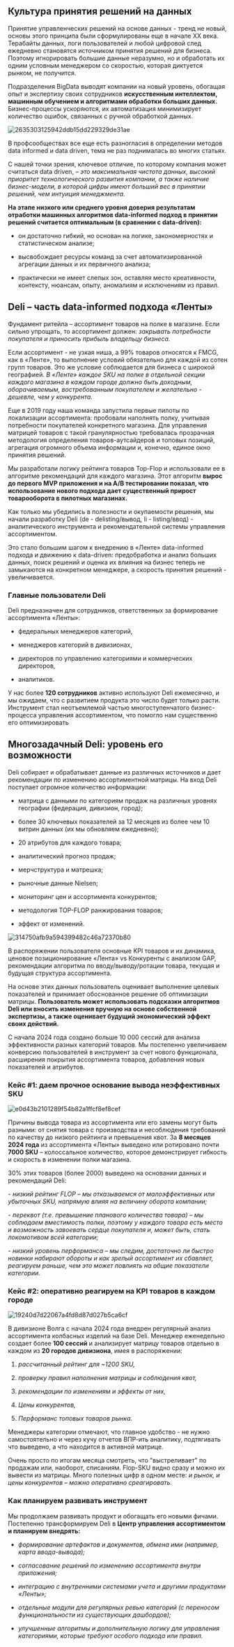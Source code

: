 ## **Культура принятия решений на данных**

Принятие управленческих решений на основе данных - тренд не новый, основы этого принципа были сформулированы еще в начале XX века. Терабайты данных, логи пользователей и любой цифровой след ежедневно становятся источником принятия решений для бизнеса. Поэтому игнорировать большие данные неразумно, но и обработать их одним условным менеджером со скоростью, которая диктуется рынком, не получится.

Подразделения BigData выводят компании на новый уровень, обогащая опыт и экспертизу своих сотрудников **искусственным интеллектом, машинным обучением и алгоритмами обработки больших данных.** Бизнес-процессы ускоряются, их автоматизация минимизирует количество ошибок, связанных с ручной обработкой данных.

![2635303125942ddb15dd229329de31ae](https://github.com/user-attachments/assets/7a1a56ad-e4a3-4abf-a1b5-6157ac48d87c)

В профсообществах все еще есть разногласия в определении методов data informed и data driven, тема не раз поднималась во многих статьях.

С нашей точки зрения, ключевое отличие, по которому компания может считаться data driven, *– это максимальная чистота данных, высокий приоритет технологического развития компании, а также наличие бизнес-модели, в которой цифры имеют больший вес в принятии решений, чем интуиция менеджмента.*

**На этапе низкого или среднего уровня доверия результатам отработки машинных алгоритмов data-informed подход в принятии решений считается оптимальным (в сравнении с data-driven):**

- он достаточно гибкий, но основан на логике, закономерностях и статистическом анализе;

- высвобождает ресурсы команд за счет автоматизированной агрегации данных и их первичного анализа;

- практически не имеет слепых зон, оставляя место креативности, контексту, нюансам, опыту, аномалиям и исключениям из правил.

## Deli – часть data-informed подхода «Ленты»
Фундамент ритейла – ассортимент товаров на полке в магазине. Если сильно упрощать, то ассортимент должен: *закрывать потребности покупателя и приносить прибыль владельцу бизнеса.*

Если ассортимент - не узкая ниша, а 99% товаров относятся к FMCG, как в «Ленте», то выполнение условий обязательно для каждой из сотен групп товаров. Это же условие соблюдается для бизнеса с широкой географией. *В «Ленте» каждое SKU на полке в отдельной секции каждого магазина в каждом городе должно быть доходным, оборачиваемым, востребованным покупателем и желательно - дешевле, чем у конкурента.*

Еще в 2019 году наша команда запустила первые пилоты по локализации ассортимента: пробовали наполнять полку, учитывая потребности покупателей конкретного магазина. Для управления матрицей товаров с такой гранулярностью требовалась прозрачная методология определения товаров-аутсайдеров и топовых позиций, агрегация огромного объема информации и, конечно, единое окно принятия решений.

Мы разработали логику рейтинга товаров Top-Flop и использовали ее в алгоритме рекомендаций для каждого магазина. Этот алгоритм **вырос до первого MVP приложения и на А/В тестировании показал, что использование нового подхода дает существенный прирост товарооборота в пилотных магазинах.**

Как только мы убедились в полезности и окупаемости решения, мы начали разработку Deli (de - delisting/вывод, li - listing/ввод) - аналитического инструмента и рекомендательной системы управления ассортиментом.

Это стало большим шагом к внедрению в «Ленте» data-informed подхода и движению к data-driven: предобработка и анализ больших данных, поиск решений и оценка их влияния на бизнес теперь не замыкаются на конкретном менеджере, а скорость принятия решений - увеличивается.

### Главные пользователи Deli
Deli предназначен для сотрудников, ответственных за формирование ассортимента «Ленты»:

- федеральных менеджеров категорий,

- менеджеров категорий в дивизионах,

- директоров по управлению категориями и коммерческих директоров,

- аналитиков.

У нас более **120 сотрудников** активно используют Deli ежемесячно, и мы ожидаем, что с развитием продукта это число будет только расти. Инструмент стал неотъемлемой частью многоступенчатого бизнес-процесса управления ассортиментом, что помогло нам существенно его оптимизировать

## Многозадачный Deli: уровень его возможности
Deli собирает и обрабатывает данные из различных источников и дает рекомендации по изменению ассортиментной матрицы. На вход Deli поступает огромное количество информации:

- матрица с данными по категориям продаж на различных уровнях географии (федерация, дивизион, город);

- более 30 ключевых показателей за 12 месяцев из более чем 10 витрин данных (их мы обновляем ежедневно);

- 20 атрибутов для каждого товара;

- аналитический прогноз продаж;

- мерчструктура и матрешка;

- рыночные данные Nielsen;

- мониторинг цен и ассортимента конкурентов;

- методология TOP-FLOP ранжирования товаров;

- эффект от изменений.

![314750afb9a594399482c46a72370b80](https://github.com/user-attachments/assets/60c0b253-8adf-446c-92a7-984313a11105)

В распоряжении пользователя основные KPI товаров и их динамика, ценовое позиционирование «Лента» vs Конкуренты с анализом GAP, рекомендации алгоритма по вводу/выводу/ротации товара, текущая и будущая структура ассортимента. 

На основе этих данных пользователь оценивает выполнение целевых показателей и принимает обоснованное решение об оптимизации матрицы. **Пользователь может использовать подсказки алгоритмов Deli или вносить изменения вручную на основе собственной экспертизы, а также оценивает будущий экономический эффект своих действий.**

С начала 2024 года создано больше 10 000 сессий для анализа эффективности разных категорий товаров. Мы постепенно увеличиваем конверсию пользователей в инструмент за счет нового функционала, расширения покрытия ассортимента товаров, добавления новых показателей и атрибутов.

### Кейс #1: даем прочное основание вывода неэффективных SKU

![e0d43b2101289f54b82a1ffcf8ef8cef](https://github.com/user-attachments/assets/7d7fbe0b-de7b-4fa6-9abb-867fe94f3076)

Причины вывода товара из ассортимента или его замены могут быть разными: от снятия товара с производства и несоблюдения требований по качеству до низкого рейтинга и превышения квот. За **8 месяцев 2024 года** из ассортимента «Ленты» выведено или ротировано почти **7000 SKU** – колоссальное количество, которое демонстрирует гибкость и скорость в изменении полки магазина.

30% этих товаров (более 2000) выведено на основании данных и рекомендаций Deli:

*- низкий рейтинг FLOP – мы отказываемся от малоэффективных или убыточных SKU, напрямую влияя на величину оборота компании;*

*- переквот (т.е. превышение планового количества товара) – мы соблюдаем вместимость полки, поэтому у каждого товара есть место и возможность завоевать сердце покупателя и, может быть, стать локомотивом всей категории;*

*- низкий уровень перформанса – мы следим, достаточно ли быстро новинки набирают обороты и как зрелый ассортимент их сбавляет, реагируем раньше, чем это может повлиять на общие показатели категории.*

### Кейс #2: оперативно реагируем на KPI товаров в каждом городе

![19240d7d22067a4fd8d87d027b5ca6cf](https://github.com/user-attachments/assets/b77929c9-4f2e-452a-bb90-6c21c793e578)

В дивизионе Волга с начала 2024 года внедрен регулярный анализ ассортимента колбасных изделий на базе Deli. Менеджер еженедельно создает более **100 сессий** и анализирует матрицу товаров отдельно в каждом из **20 городов дивизиона**, имея в распоряжении:

  1. *рассчитанный рейтинг для ~1200 SKU,*
   
  2. *проверку правил наполнения матрицы и соблюдения квот,*
   
  3. *рекомендации по изменениям и эффекты от них,*
   
  4. *Цены конкурентов,*
   
  5. *Перформанс топовых товаров рынка.*

Менеджеры категории отмечают, что главное удобство - не нужно самостоятельно и через кучу отчетов ВПР-ить аналитику, подтягивать что выведено, а что находится в активной матрице.

Очень просто по итогам месяца смотреть, что "выстреливает" по продажам или, наоборот, списаниям. Flop-SKU видно сразу и можно их вывести из матрицы. Много полезных цифр в одном месте: *и рынок, и цены конкурентов – можно оперативно среагировать.*

### Как планируем развивать инструмент
Мы продолжаем развивать продукт и обогащать его новыми фичами. Постепенно трансформируем Deli в **Центр управления ассортиментом и планируем внедрять:**

- *формирование артефактов и документов, обмена ими (например, карта ввода-вывода);*

- *согласование решений по изменению ассортимента внутри приложения;*

- *интеграцию с внутренними системами учета и другими продуктами «Ленты»;*

- *отдельные модули для регулярных ревью категорий (с переносом функциональности из существующих дашбордов);*

- *улучшенные алгоритмы и дополнительную логику для управления категориями, которые требуют особого подхода или правил.*
